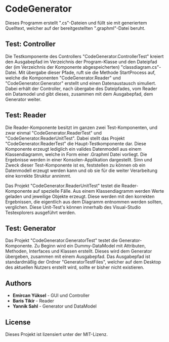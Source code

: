 # CodeGenerator

Dieses Programm erstellt ".cs"-Dateien und füllt sie mit generiertem Quelltext, welcher auf der bereitgestellten ".graphml"-Datei beruht.

## Test: Controller

Die Testkomponente des Controllers "CodeGenerator.ControllerTest" kreiert den Ausgabepfad im Verzeichnis der Program-Klasse und den Dateipfad der (im Verzeichnis der Komponente abgespeicherten) "classdiagram.cs"-Datei. Mit übergabe dieser Pfade, ruft sie die Methode StartProcess auf, welche die Komponenten "CodeGenerator.Reader" und "CodeGenerator.Generator" erstellt und einen Datenaustausch simuliert. Dabei erhält der Controller, nach übergabe des Dateipfades, vom Reader ein Datamodel und gibt dieses, zusammen mit dem Ausgabepfad, dem Generator weiter. 

## Test: Reader

Die Reader-Komponente besitzt im ganzen zwei Test-Komponenten, und zwar einmal "CodeGenerator.ReaderTest" und "CodeGenerator.ReaderUnitTest". Dabei stellt das Projekt "CodeGenerator.ReaderTest" die Haupt-Testkomponente dar. Diese Komponente erzeugt lediglich ein valides Datenmodell aus einem Klassendiagramm, welche in Form einer .Graphml Datei vorliegt. Die Ergebnisse werden in einer Konsolen-Applikation dargestellt. Sinn und Zweck dieser Test-Komponente ist es, feststellen zu können ob ein Datenmodell erzeugt werden kann und ob sie für die weiter Verarbeitung eine korrekte Struktur annimmt.

Das Projekt "CodeGenerator.ReaderUnitTest" testet die Reader-Komponente auf spezielle Fälle. Aus einem Klassendiagramm werden Werte geladen und jeweilige Objekte erzeugt. Diese werden mit den korrekten Ergebnissen, die eigentlich aus dem Diagramm entnommen werden sollten, verglichen. 
Diese Unit-Test's können innerhalb des Visual-Studio Testexplorers ausgeführt werden.

## Test: Generator

Das Projekt "CodeGenerator.GeneratorTest" testet die Generator-Komponente. Zu Beginn wird ein Dummy-DataModel mit Attributen, Methoden, Interfaces und Klassen erstellt. 
Dieses wird dem Generator übergeben, zusammen mit einem Ausgabepfad. 
Das Ausgabepfad ist standardmäßig der Ordner "GeneratorTestFiles", welcher auf dem Desktop des aktuellen Nutzers erstellt wird, sollte er bisher nicht existieren.

## Authors

* **Emircan Yüksel** - GUI und Controller
* **Baris Tikir** - Reader
* **Yannik Sahl** - Generator und DataModel

## License

Dieses Projekt ist lizensiert unter der MIT-Lizenz.
